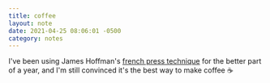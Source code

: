 ```yaml
---
title: coffee
layout: note
date: 2021-04-25 08:06:01 -0500
category: notes
---
```

I've been using James Hoffman's [french press technique](https://www.youtube.com/watch?v=st571DYYTR8) for the better part of a year, and I'm still convinced it's the best way to make coffee ☕️